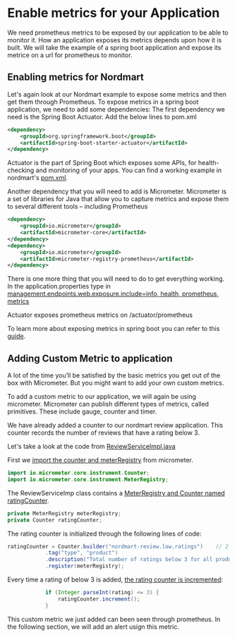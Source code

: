 # Enable metrics for your Application

We need prometheus metrics to be exposed by our application to be able to monitor it. 
How an application exposes its metrics depends upon how it is built. We will take the example of a spring boot application and expose its metrice on a url for prometheus to monitor.

## Enabling metrics for Nordmart

Let's again look at our Nordmart example to expose some metrics and then get them through Prometheus.
To expose metrics in a spring boot application, we need to add some dependencies:
The first dependency we need is the Spring Boot Actuator. Add the below lines to pom.xml

```xml
<dependency>
    <groupId>org.springframework.boot</groupId>
    <artifactId>spring-boot-starter-actuator</artifactId>
</dependency>
```
Actuator is the part of Spring Boot which exposes some APIs, for health-checking and monitoring of your apps.
You can find a working example in nordmart's [pom.xml](https://github.com/stakater-lab/stakater-nordmart-review/blob/85e6a3549ee18abe63b072c23c88f6e8bbfd96bc/pom.xml#L61).

Another dependency that you will need to add is Micrometer.
Micrometer is a set of libraries for Java that allow you to capture metrics and expose them to several different tools – including Prometheus
```xml
<dependency>
    <groupId>io.micrometer</groupId>
    <artifactId>micrometer-core</artifactId>
</dependency>
<dependency>
    <groupId>io.micrometer</groupId>
    <artifactId>micrometer-registry-prometheus</artifactId>
</dependency>
```
There is one more thing that you will need to do to get everything working.
In the application.properties type in [management.endpoints.web.exposure.include=info, health, prometheus, metrics](https://github.com/stakater-lab/stakater-nordmart-review/blob/85e6a3549ee18abe63b072c23c88f6e8bbfd96bc/src/main/resources/application.properties#L12)

Actuator exposes prometheus metrics on /actuator/prometheus

To learn more about exposing metrics in spring boot you can refer to this [guide](https://docs.spring.io/spring-boot/docs/2.1.2.RELEASE/reference/html/production-ready-endpoints.html).

## Adding Custom Metric to application

A lot of the time you’ll be satisfied by the basic metrics you get out of the box with Micrometer. But you might want to add your own custom metrics.

To add a custom metric to our application, we will again be using micrometer.
Micrometer can publish different types of metrics, called primitives. These include gauge, counter and timer.

We have already added a counter to our nordmart review application. This counter records the number of reviews that have a rating below 3.

Let's take a look at the code from [ReviewServiceImpl.java](https://github.com/stakater-lab/stakater-nordmart-review/blob/9c6f514c9827435a5b0196d0bd185b0778e4cfb8/src/main/java/com/stakater/nordmart/service/ReviewServiceImpl.java)

First we [import the counter and meterRegistry](https://github.com/stakater-lab/stakater-nordmart-review/blob/9c6f514c9827435a5b0196d0bd185b0778e4cfb8/src/main/java/com/stakater/nordmart/service/ReviewServiceImpl.java#L5) from micrometer.
```java
import io.micrometer.core.instrument.Counter;
import io.micrometer.core.instrument.MeterRegistry;
```
The ReviewServiceImp class contains a [MeterRegistry and Counter named ratingCounter](https://github.com/stakater-lab/stakater-nordmart-review/blob/9c6f514c9827435a5b0196d0bd185b0778e4cfb8/src/main/java/com/stakater/nordmart/service/ReviewServiceImpl.java#L22).

```java
private MeterRegistry meterRegistry;
private Counter ratingCounter;
```
The rating counter is initialized through the following lines of code:
```java
ratingCounter = Counter.builder("nordmart-review.low.ratings")    // 2 - create a counter using the fluent API
            .tag("type", "product")
            .description("Total number of ratings below 3 for all product")
            .register(meterRegistry);
```

Every time a rating of below 3 is added, [the rating counter is incremented](https://github.com/stakater-lab/stakater-nordmart-review/blob/9c6f514c9827435a5b0196d0bd185b0778e4cfb8/src/main/java/com/stakater/nordmart/service/ReviewServiceImpl.java#LL94C1-L96C14):
```java
            if (Integer.parseInt(rating) <= 3) {
                ratingCounter.increment();
            }
```
This custom metric we just added can been seen through prometheus. In the following section, we will add an alert usign this metric.
